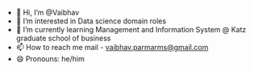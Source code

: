 - 👋 Hi, I’m @Vaibhav
- 👀 I’m interested in Data science domain roles
- 🌱 I’m currently learning Management and Information System @ Katz graduate school of business
- 📫 How to reach me mail - vaibhav.parmarms@gmail.com
- 😄 Pronouns: he/him
